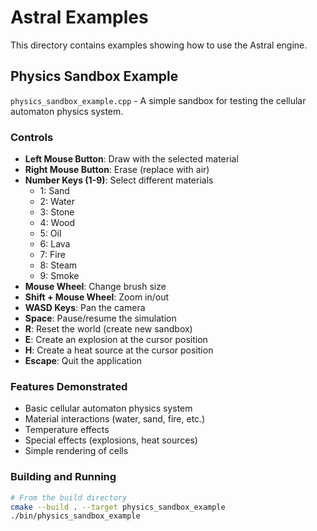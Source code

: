 # Astral Examples

This directory contains examples showing how to use the Astral engine.

## Physics Sandbox Example

`physics_sandbox_example.cpp` - A simple sandbox for testing the cellular automaton physics system.

### Controls

- **Left Mouse Button**: Draw with the selected material
- **Right Mouse Button**: Erase (replace with air)
- **Number Keys (1-9)**: Select different materials
  - 1: Sand
  - 2: Water
  - 3: Stone
  - 4: Wood
  - 5: Oil
  - 6: Lava
  - 7: Fire
  - 8: Steam
  - 9: Smoke
- **Mouse Wheel**: Change brush size
- **Shift + Mouse Wheel**: Zoom in/out
- **WASD Keys**: Pan the camera
- **Space**: Pause/resume the simulation
- **R**: Reset the world (create new sandbox)
- **E**: Create an explosion at the cursor position
- **H**: Create a heat source at the cursor position
- **Escape**: Quit the application

### Features Demonstrated

- Basic cellular automaton physics system
- Material interactions (water, sand, fire, etc.)
- Temperature effects
- Special effects (explosions, heat sources)
- Simple rendering of cells

### Building and Running

```bash
# From the build directory
cmake --build . --target physics_sandbox_example
./bin/physics_sandbox_example
```